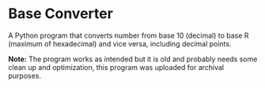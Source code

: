 # Base Converter
A Python program that converts number from base 10 (decimal) to base R (maximum of hexadecimal) and vice versa, including decimal points.

**Note:**
The program works as intended but it is old and probably needs some clean up and optimization, this program was uploaded for archival purposes.
